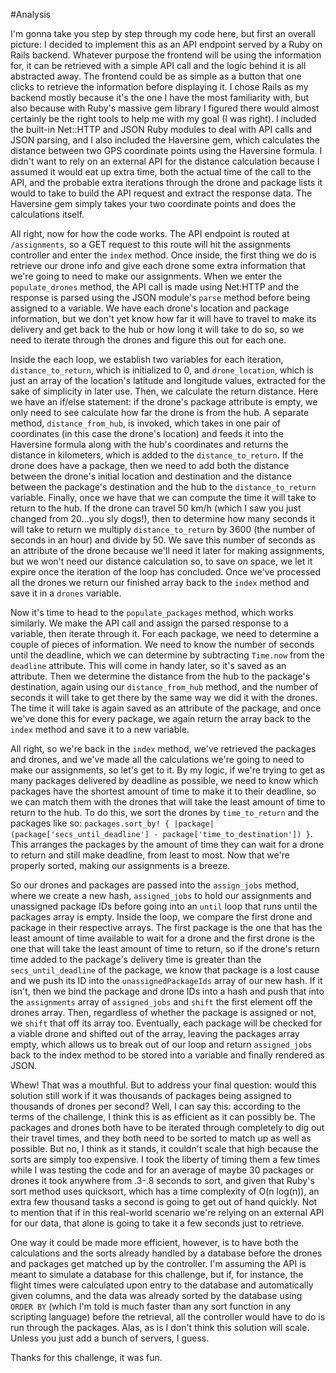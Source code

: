 #Analysis

I'm gonna take you step by step through my code here, but first an overall picture: I decided to implement this as an API endpoint served by a Ruby on Rails backend. Whatever purpose the frontend will be using the information for, it can be retrieved with a simple API call and the logic behind it is all abstracted away. The frontend could be as simple as a button that one clicks to retrieve the information before displaying it. I chose Rails as my backend mostly because it's the one I have the most familiarity with, but also because with Ruby's massive gem library I figured there would almost certainly be the right tools to help me with my goal (I was right). I included the built-in Net::HTTP and JSON Ruby modules to deal with API calls and JSON parsing, and I also included the Haversine gem, which calculates the distance between two GPS coordinate points using the Haversine formula. I didn't want to rely on an external API for the distance calculation because I assumed it would eat up extra time, both the actual time of the call to the API, and the probable extra iterations through the drone and package lists it would to take to build the API request and extract the response data. The Haversine gem simply takes your two coordinate points and does the calculations itself.

All right, now for how the code works. The API endpoint is routed at ```/assignments```, so a GET request to this route will hit the assignments controller and enter the ```index``` method. Once inside, the first thing we do is retrieve our drone info and give each drone some extra information that we're going to need to make our assignments. When we enter the ```populate_drones``` method, the API call is made using Net:HTTP and the response is parsed using the JSON module's ```parse``` method before being assigned to a variable. We have each drone's location and package information, but we don't yet know how far it will have to travel to make its delivery and get back to the hub or how long it will take to do so, so we need to iterate through the drones and figure this out for each one.

Inside the each loop, we establish two variables for each iteration, ```distance_to_return```, which is initialized to 0, and ```drone_location```, which is just an array of the location's latitude and longitude values, extracted for the sake of simplicity in later use. Then, we calculate the return distance. Here we have an if/else statement: if the drone's package attribute is empty, we only need to see calculate how far the drone is from the hub. A separate method, ```distance_from_hub```, is invoked, which takes in one pair of coordinates (in this case the drone's location) and feeds it into the Haversine formula along with the hub's coordinates and returns the distance in kilometers, which is added to the ```distance_to_return```. If the drone does have a package, then we need to add both the distance between the drone's initial location and destination and the distance between the package's destination and the hub to the ```distance_to_return``` variable. Finally, once we have that we can compute the time it will take to return to the hub. If the drone can travel 50 km/h (which I saw you just changed from 20...you sly dogs!), then to determine how many seconds it will take to return we multiply ```distance_to_return``` by 3600 (the number of seconds in an hour) and divide by 50. We save this number of seconds as an attribute of the drone because we'll need it later for making assignments, but we won't need our distance calculation so, to save on space, we let it expire once the iteration of the loop has concluded. Once we've processed all the drones we return our finished array back to the ```index``` method and save it in a ```drones``` variable.

Now it's time to head to the ```populate_packages``` method, which works similarly. We make the API call and assign the parsed response to a variable, then iterate through it. For each package, we need to determine a couple of pieces of information. We need to know the number of seconds until the deadline, which we can determine by subtracting ```Time.now``` from the ```deadline``` attribute. This will come in handy later, so it's saved as an attribute. Then we determine the distance from the hub to the package's destination, again using our ```distance_from_hub``` method, and the number of seconds it will take to get there by the same way we did it with the drones. The time it will take is again saved as an attribute of the package, and once we've done this for every package, we again return the array back to the ```index``` method and save it to a new variable.

All right, so we're back in the ```index``` method, we've retrieved the packages and drones, and we've made all the calculations we're going to need to make our assignments, so let's get to it. By my logic, if we're trying to get as many packages delivered by deadline as possible, we need to know which packages have the shortest amount of time to make it to their deadline, so we can match them with the drones that will take the least amount of time to return to the hub. To do this, we sort the drones by ```time_to_return``` and the packages like so: ```packages.sort_by! { |package| (package['secs_until_deadline'] - package['time_to_destination']) }```. This arranges the packages by the amount of time they can wait for a drone to return and still make deadline, from least to most. Now that we're properly sorted, making our assignments is a breeze.

So our drones and packages are passed into the ```assign_jobs``` method, where we create a new hash, ```assigned_jobs``` to hold our assignments and unassigned package IDs before going into an ```until``` loop that runs until the packages array is empty. Inside the loop, we compare the first drone and package in their respective arrays. The first package is the one that has the least amount of time available to wait for a drone and the first drone is the one that will take the least amount of time to return, so if the drone's return time added to the package's delivery time is greater than the ```secs_until_deadline``` of the package, we know that package is a lost cause and we push its ID into the ```unassignedPackageIds``` array of our new hash. If it isn't, then we bind the package and drone IDs into a hash and push that into the ```assignments``` array of ```assigned_jobs``` and ```shift``` the first element off the drones array. Then, regardless of whether the package is assigned or not, we ```shift``` that off its array too. Eventually, each package will be checked for a viable drone and shifted out of the array, leaving the packages array empty, which allows us to break out of our loop and return ```assigned_jobs``` back to the index method to be stored into a variable and finally rendered as JSON.

Whew! That was a mouthful. But to address your final question: would this solution still work if it was thousands of packages being assigned to thousands of drones per second? Well, I can say this: according to the terms of the challenge, I think this is as efficient as it can possibly be. The packages and drones both have to be iterated through completely to dig out their travel times, and they both need to be sorted to match up as well as possible. But no, I think as it stands, it couldn't scale that high because the sorts are simply too expensive. I took the liberty of timing them a few times while I was testing the code and for an average of maybe 30 packages or drones it took anywhere from .3-.8 seconds to sort, and given that Ruby's sort method uses quicksort, which has a time complexity of O(n log(n)), an extra few thousand tasks a second is going to get out of hand quickly. Not to mention that if in this real-world scenario we're relying on an external API for our data, that alone is going to take it a few seconds just to retrieve.

One way it could be made more efficient, however, is to have both the calculations and the sorts already handled by a database before the drones and packages get matched up by the controller. I'm assuming the API is meant to simulate a database for this challenge, but if, for instance, the flight times were calculated upon entry to the database and automatically given columns, and the data was already sorted by the database using ```ORDER BY``` (which I'm told is much faster than any sort function in any scripting language) before the retrieval, all the controller would have to do is run through the packages. Alas, as is I don't think this solution will scale. Unless you just add a bunch of servers, I guess.

Thanks for this challenge, it was fun.
